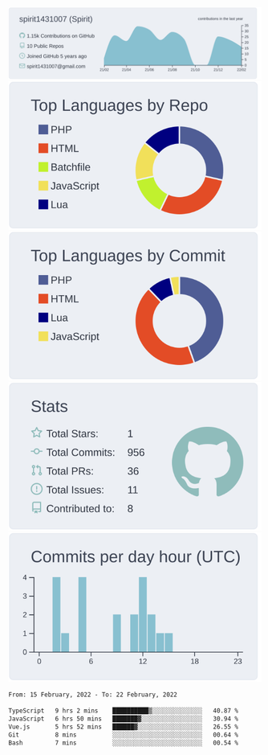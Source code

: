 [![](https://raw.githubusercontent.com/spirit1431007/spirit1431007/master/profile-summary-card-output/nord_bright/0-profile-details.svg)](https://git.io/spiritx)
[![](https://raw.githubusercontent.com/spirit1431007/spirit1431007/master/profile-summary-card-output/nord_bright/1-repos-per-language.svg)](https://git.io/spiritx) [![](https://raw.githubusercontent.com/spirit1431007/spirit1431007/master/profile-summary-card-output/nord_bright/2-most-commit-language.svg)](https://git.io/spiritx)
[![](https://raw.githubusercontent.com/spirit1431007/spirit1431007/master/profile-summary-card-output/nord_bright/3-stats.svg)](https://git.io/spiritx) [![](https://raw.githubusercontent.com/spirit1431007/spirit1431007/master/profile-summary-card-output/nord_bright/4-productive-time.svg)](https://git.io/spiritx)

<!--START_SECTION:waka-->
```text
From: 15 February, 2022 - To: 22 February, 2022

TypeScript   9 hrs 2 mins    ██████████▒░░░░░░░░░░░░░░   40.87 % 
JavaScript   6 hrs 50 mins   ███████▓░░░░░░░░░░░░░░░░░   30.94 % 
Vue.js       5 hrs 52 mins   ██████▓░░░░░░░░░░░░░░░░░░   26.55 % 
Git          8 mins          ░░░░░░░░░░░░░░░░░░░░░░░░░   00.64 % 
Bash         7 mins          ░░░░░░░░░░░░░░░░░░░░░░░░░   00.54 % 
```
<!--END_SECTION:waka-->
